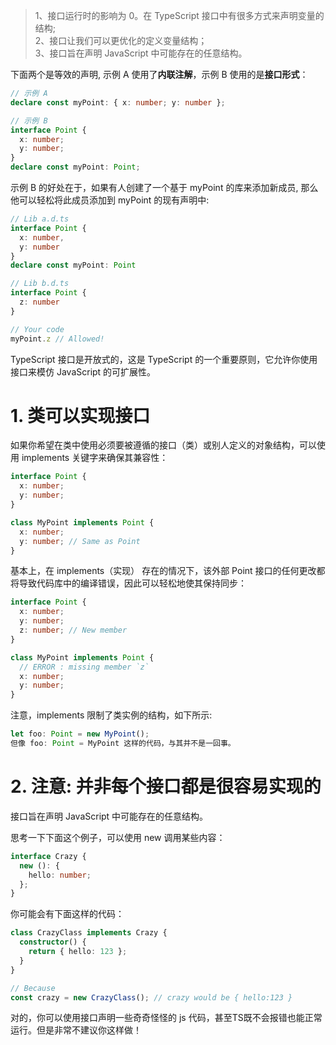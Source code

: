 > 1、接口运行时的影响为 0。在 TypeScript 接口中有很多方式来声明变量的结构; <br />
> 2、接口让我们可以更优化的定义变量结构；<br />
> 3、接口旨在声明 JavaScript 中可能存在的任意结构。<br />

下面两个是等效的声明, 示例 A 使用了**内联注解**，示例 B 使用的是**接口形式**：

```ts
// 示例 A
declare const myPoint: { x: number; y: number };

// 示例 B
interface Point {
  x: number;
  y: number;
}
declare const myPoint: Point;
```

示例 B 的好处在于，如果有人创建了一个基于 myPoint 的库来添加新成员, 那么他可以轻松将此成员添加到 myPoint 的现有声明中:

```ts
// Lib a.d.ts
interface Point {
  x: number,
  y: number
}
declare const myPoint: Point

// Lib b.d.ts
interface Point {
  z: number
}

// Your code
myPoint.z // Allowed!
```

TypeScript 接口是开放式的，这是 TypeScript 的一个重要原则，它允许你使用接口来模仿 JavaScript 的可扩展性。

# 1. 类可以实现接口

如果你希望在类中使用必须要被遵循的接口（类）或别人定义的对象结构，可以使用 implements 关键字来确保其兼容性：

```ts
interface Point {
  x: number;
  y: number;
}

class MyPoint implements Point {
  x: number;
  y: number; // Same as Point
}
```

基本上，在 implements（实现） 存在的情况下，该外部 Point 接口的任何更改都将导致代码库中的编译错误，因此可以轻松地使其保持同步：

```ts
interface Point {
  x: number;
  y: number;
  z: number; // New member
}

class MyPoint implements Point {
  // ERROR : missing member `z`
  x: number;
  y: number;
}
```

注意，implements 限制了类实例的结构，如下所示:

```ts
let foo: Point = new MyPoint();
但像 foo: Point = MyPoint 这样的代码，与其并不是一回事。
```

# 2. 注意: 并非每个接口都是很容易实现的

接口旨在声明 JavaScript 中可能存在的任意结构。

思考一下下面这个例子，可以使用 new 调用某些内容：

```ts
interface Crazy {
  new (): {
    hello: number;
  };
}
```

你可能会有下面这样的代码：

```ts
class CrazyClass implements Crazy {
  constructor() {
    return { hello: 123 };
  }
}

// Because
const crazy = new CrazyClass(); // crazy would be { hello:123 }
```

对的，你可以使用接口声明一些奇奇怪怪的 js 代码，甚至TS既不会报错也能正常运行。但是非常不建议你这样做！

